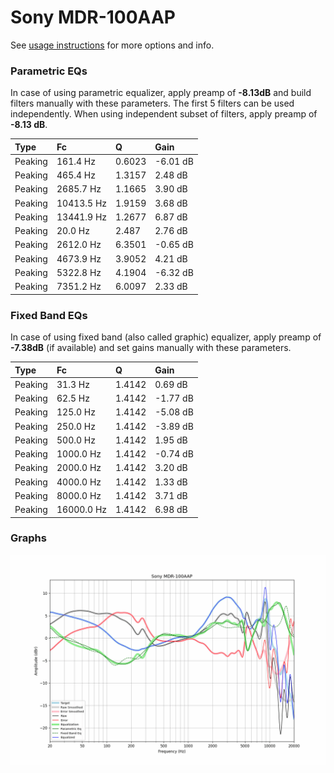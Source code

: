 # Sony MDR-100AAP
See [usage instructions](https://github.com/jaakkopasanen/AutoEq#usage) for more options and info.

### Parametric EQs
In case of using parametric equalizer, apply preamp of **-8.13dB** and build filters manually
with these parameters. The first 5 filters can be used independently.
When using independent subset of filters, apply preamp of **-8.13 dB**.

| Type    | Fc         |      Q | Gain     |
|:--------|:-----------|:-------|:---------|
| Peaking | 161.4 Hz   | 0.6023 | -6.01 dB |
| Peaking | 465.4 Hz   | 1.3157 | 2.48 dB  |
| Peaking | 2685.7 Hz  | 1.1665 | 3.90 dB  |
| Peaking | 10413.5 Hz | 1.9159 | 3.68 dB  |
| Peaking | 13441.9 Hz | 1.2677 | 6.87 dB  |
| Peaking | 20.0 Hz    | 2.487  | 2.76 dB  |
| Peaking | 2612.0 Hz  | 6.3501 | -0.65 dB |
| Peaking | 4673.9 Hz  | 3.9052 | 4.21 dB  |
| Peaking | 5322.8 Hz  | 4.1904 | -6.32 dB |
| Peaking | 7351.2 Hz  | 6.0097 | 2.33 dB  |

### Fixed Band EQs
In case of using fixed band (also called graphic) equalizer, apply preamp of **-7.38dB**
(if available) and set gains manually with these parameters.

| Type    | Fc         |      Q | Gain     |
|:--------|:-----------|:-------|:---------|
| Peaking | 31.3 Hz    | 1.4142 | 0.69 dB  |
| Peaking | 62.5 Hz    | 1.4142 | -1.77 dB |
| Peaking | 125.0 Hz   | 1.4142 | -5.08 dB |
| Peaking | 250.0 Hz   | 1.4142 | -3.89 dB |
| Peaking | 500.0 Hz   | 1.4142 | 1.95 dB  |
| Peaking | 1000.0 Hz  | 1.4142 | -0.74 dB |
| Peaking | 2000.0 Hz  | 1.4142 | 3.20 dB  |
| Peaking | 4000.0 Hz  | 1.4142 | 1.33 dB  |
| Peaking | 8000.0 Hz  | 1.4142 | 3.71 dB  |
| Peaking | 16000.0 Hz | 1.4142 | 6.98 dB  |

### Graphs
![](./Sony%20MDR-100AAP.png)